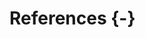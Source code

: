 
# References {-}

[1]: https://www.ahajournals.org/doi/full/10.1161/circulationaha.110.970905

[2]: https://apps.who.int/iris/bitstream/handle/10665/254737/WHO-HIS-SDS-2017.5-eng.pdf;jsessionid=623C97B75CD26431B5E4D548292B5AB4?sequence=1
